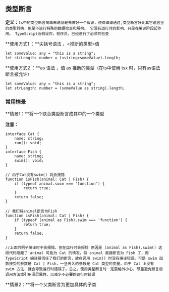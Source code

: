## 类型断言



**定义：**`ts中的类型断言简单来说就是先做好一个假设，使得编译通过,类型断言好比其它语言里的类型转换，但是不进行特殊的数据检查和解构。 它没有运行时的影响，只是在编译阶段起作用。 TypeScript会假设你，程序员，已经进行了必须的检查`

**使用方式1 ：**尖括号语法 ，<推断的类型>值

```tsx
let someValue: any = "this is a string";
let strLength: number = (<string>someValue).length;
```

**使用方式2 ：**as 语法 ，值 as 推断的类型（在ts中使用 tsx 时，只有as语法断言被允许）

```tsx
let someValue: any = "this is a string";
let strLength: number = (someValue as string).length;
```



### 常用情景

**情景1：**将一个联合类型断言成其中的一个类型

**注意：**

```tsx
interface Cat {
    name: string;
    run(): void;
}
interface Fish {
    name: string;
    swim(): void;
}

// 由于Cat没有swim() 将会报错
function isFish(animal: Cat | Fish) {
    if (typeof animal.swim === 'function') {
        return true;
    }
    return false;
}

// 我们将animal断言为Fish
function isFish(animal: Cat | Fish) {
    if (typeof (animal as Fish).swim === 'function') {
        return true;
    }
    return false;
}

//上面的例子编译时不会报错，但在运行时会报错 原因是 (animal as Fish).swim() 这段代码隐藏了 animal 可能为 Cat 的情况，将 animal 直接断言为 Fish 了，而 TypeScript 编译器信任了我们的断言，故在调用 swim() 时没有编译错误。可是 swim 函数接受的参数是 Cat | Fish，一旦传入的参数是 Cat 类型的变量，由于 Cat 上没有 swim 方法，就会导致运行时错误了。总之，使用类型断言时一定要格外小心，尽量避免断言后调用方法或引用深层属性，以减少不必要的运行时错误
```



**情景2：**将一个父类断言为更加具体的子类

